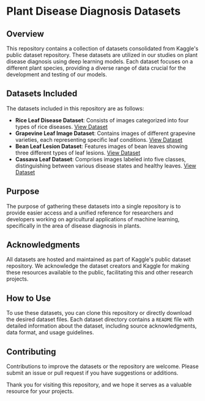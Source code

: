 # Plant Disease Diagnosis Datasets

## Overview
This repository contains a collection of datasets consolidated from Kaggle's public dataset repository. These datasets are utilized in our studies on plant disease diagnosis using deep learning models. Each dataset focuses on a different plant species, providing a diverse range of data crucial for the development and testing of our models.

## Datasets Included
The datasets included in this repository are as follows:

- **Rice Leaf Disease Dataset**: Consists of images categorized into four types of rice diseases. [View Dataset](https://www.kaggle.com/datasets/maimunulkjisan/rice-leaf-dataset-from-mendeley-data)
- **Grapevine Leaf Image Dataset**: Contains images of different grapevine varieties, each representing specific leaf conditions. [View Dataset](https://www.kaggle.com/datasets/muratkokludataset/grapevine-leaves-image-dataset)
- **Bean Leaf Lesion Dataset**: Features images of bean leaves showing three different types of leaf lesions. [View Dataset](https://www.kaggle.com/datasets/marquis03/bean-leaf-lesions-classification?select=train)
- **Cassava Leaf Dataset**: Comprises images labeled into five classes, distinguishing between various disease states and healthy leaves. [View Dataset](https://www.kaggle.com/competitions/cassava-leaf-disease-classification/data)

## Purpose
The purpose of gathering these datasets into a single repository is to provide easier access and a unified reference for researchers and developers working on agricultural applications of machine learning, specifically in the area of disease diagnosis in plants.

## Acknowledgments
All datasets are hosted and maintained as part of Kaggle's public dataset repository. We acknowledge the dataset creators and Kaggle for making these resources available to the public, facilitating this and other research projects.

## How to Use
To use these datasets, you can clone this repository or directly download the desired dataset files. Each dataset directory contains a `README` file with detailed information about the dataset, including source acknowledgments, data format, and usage guidelines.

## Contributing
Contributions to improve the datasets or the repository are welcome. Please submit an issue or pull request if you have suggestions or additions.

Thank you for visiting this repository, and we hope it serves as a valuable resource for your projects.


